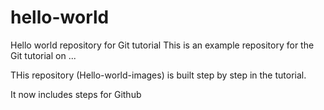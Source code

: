 # hello-world
Hello world repository for Git tutorial
This is an example repository for the Git tutorial on ...

THis repository (Hello-world-images) is built step by step in the tutorial.

It now includes steps for Github
